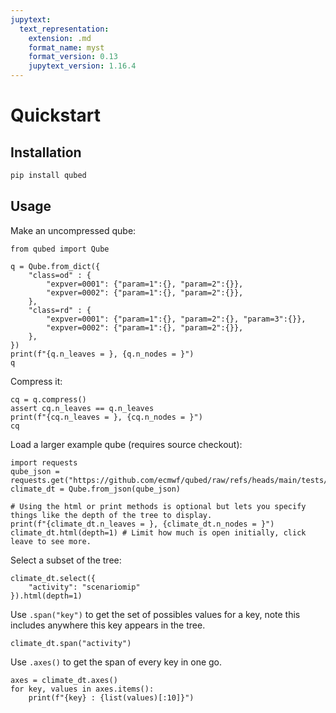 ```yaml
---
jupytext:
  text_representation:
    extension: .md
    format_name: myst
    format_version: 0.13
    jupytext_version: 1.16.4
---
```

# Quickstart

## Installation
```bash
pip install qubed
```

## Usage
Make an uncompressed qube:

```{code-cell} python3
from qubed import Qube

q = Qube.from_dict({
    "class=od" : {
        "expver=0001": {"param=1":{}, "param=2":{}},
        "expver=0002": {"param=1":{}, "param=2":{}},
    },
    "class=rd" : {
        "expver=0001": {"param=1":{}, "param=2":{}, "param=3":{}},
        "expver=0002": {"param=1":{}, "param=2":{}},
    },
})
print(f"{q.n_leaves = }, {q.n_nodes = }")
q
```

Compress it:

```{code-cell} python3
cq = q.compress()
assert cq.n_leaves == q.n_leaves
print(f"{cq.n_leaves = }, {cq.n_nodes = }")
cq
```

Load a larger example qube (requires source checkout):

```{code-cell} python3
import requests
qube_json = requests.get("https://github.com/ecmwf/qubed/raw/refs/heads/main/tests/example_qubes/climate_dt.json").json()
climate_dt = Qube.from_json(qube_json)

# Using the html or print methods is optional but lets you specify things like the depth of the tree to display.
print(f"{climate_dt.n_leaves = }, {climate_dt.n_nodes = }")
climate_dt.html(depth=1) # Limit how much is open initially, click leave to see more.
```

Select a subset of the tree:

```{code-cell} python3
climate_dt.select({
    "activity": "scenariomip"
}).html(depth=1)
```

Use `.span("key")` to get the set of possibles values for a key, note this includes anywhere this key appears in the tree.

```{code-cell} python3
climate_dt.span("activity")
```

Use `.axes()` to get the span of every key in one go.

```{code-cell} python3
axes = climate_dt.axes()
for key, values in axes.items():
    print(f"{key} : {list(values)[:10]}")
```


<!-- ### Set Operations

```{code-cell} python3
A = Qube.from_dict({
    "a=1/2/3" : {"b=1/2/3" : {"c=1/2/3" : {}}},
    "a=5" : {  "b=4" : {  "c=4" : {}}}
    })

B = Qube.from_dict({
    "a=1/2/3" : {"b=1/2/3" : {"c=1/2/3" : {}}},
    "a=5" : {  "b=4" : {  "c=4" : {}}}
    })

A.print(name="A"), B.print(name="B");

A | B
``` -->

<!-- ### Command Line Usage

```bash 
fdb list class=rd,expver=0001,... | qubed --from=fdblist --to=text
```

`--from` options include: 
* `fdblist`
* `json`
* `protobuf`
* `marslist`
* `constraints`

`--to` options include:
* `text`
* `html`
* `json`
* `datacubes`
* `constraints`

use `--input` and `--output` to specify input and output files respectively. -->

